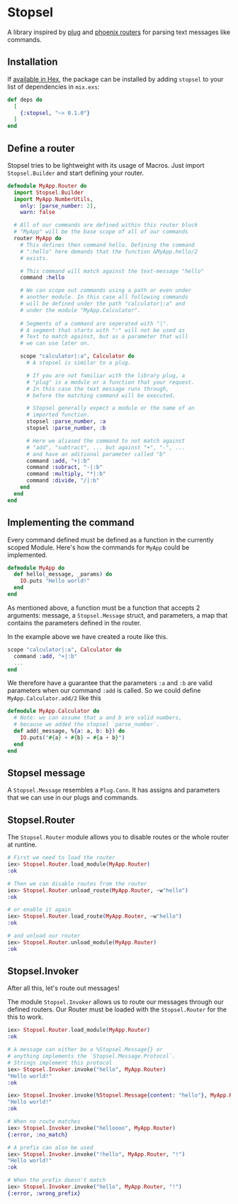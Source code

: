# Stopsel

A library inspired by [plug](https://hex.pm/packages/plug) and [phoenix routers](https://hex.pm/packages/phoenix) for parsing text messages like commands.

## Installation

If [available in Hex](https://hex.pm/docs/publish), the package can be installed
by adding `stopsel` to your list of dependencies in `mix.exs`:

```elixir
def deps do
  [
    {:stopsel, "~> 0.1.0"}
  ]
end
```

## Define a router
Stopsel tries to be lightweight with its usage of Macros. Just import `Stopsel.Builder` and start defining your router. 

```elixir
defmodule MyApp.Router do
  import Stopsel.Builder
  import MyApp.NumberUtils, 
    only: [parse_number: 2], 
    warn: false

  # All of our commands are defined within this router block
  # "MyApp" will be the base scope of all of our commands 
  router MyApp do
    # This defines then command hello. Defining the command 
    # ":hello" here demands that the function &MyApp.hello/2 
    # exists.

    # This command will match against the text-message "hello"
    command :hello

    # We can scope out commands using a path or even under 
    # another module. In this case all following commands 
    # will be defined under the path "calculator|:a" and 
    # under the module "MyApp.Calculator". 
    
    # Segments of a command are seperated with "|".
    # A segment that starts with ":" will not be used as 
    # Text to match against, but as a parameter that will 
    # we can use later on.

    scope "calculator|:a", Calculator do
      # A stopsel is similar to a plug. 

      # If you are not familiar with the library plug, a 
      # "plug" is a module or a function that your request.
      # In this case the text message runs through, 
      # before the matching command will be executed.

      # Stopsel generally expect a module or the name of an
      # imported function.
      stopsel :parse_number, :a
      stopsel :parse_number, :b

      # Here we aliased the command to not match against 
      # "add", "subtract", ... but against "+", "-", ...
      # and have an aditional parameter called "b"
      command :add, "+|:b"
      command :subract, "-|:b"
      command :multiply, "*|:b"
      command :divide, "/|:b"
    end
  end
end
```

## Implementing the command

Every command defined must be defined as a function in the currently scoped Module. Here's how the commands for `MyApp` could be implemented.

```elixir
defmodule MyApp do
  def hello(_message, _params) do
    IO.puts "Hello world!"
  end
end
```

As mentioned above, a function must be a function that accepts 2 arguments: message, a `Stopsel.Message` struct, and parameters, a map that contains the parameters defined in the  router. 

In the example above we have created a route like this.
```elixir
scope "calculator|:a", Calculator do
  command :add, "+|:b"
  ...
end
```

We therefore have a guarantee that the parameters `:a` and `:b` are valid parameters when our command `:add` is called.
So we could define `MyApp.Calculator.add/2` like this

```elixir
defmodule MyApp.Calculator do
  # Note: we can assume that a and b are valid numbers,
  # because we added the stopsel `parse_number`.
  def add(_message, %{a: a, b: b}) do
    IO.puts("#{a} + #{b} = #{a + b}")
  end
end
```

## Stopsel message

A `Stopsel.Message` resembles a `Plug.Conn`. It has assigns and parameters that we can use in our plugs and commands. 

## Stopsel.Router
The `Stopsel.Router` module allows you to disable routes or the whole router at runtine.

```elixir
# First we need to load the router
iex> Stopsel.Router.load_module(MyApp.Router)
:ok

# Then we can disable routes from the router
iex> Stopsel.Router.unload_route(MyApp.Router, ~w"hello")
:ok

# or enable it again
iex> Stopsel.Router.load_route(MyApp.Router, ~w"hello")
:ok

# and unload our router
iex> Stopsel.Router.unload_module(MyApp.Router)
:ok
```

## Stopsel.Invoker
After all this, let's route out messages!

The module `Stopsel.Invoker` allows us to route our messages through our defined routers. Our Router must be loaded with the `Stopsel.Router` for the this to work.

```elixir
iex> Stopsel.Router.load_module(MyApp.Router)
:ok

# A message can either be a %Stopsel.Message{} or 
# anything implements the `Stopsel.Message.Protocol`.
# Strings implement this protocol
iex> Stopsel.Invoker.invoke("hello", MyApp.Router)
"Hello world!"
:ok

iex> Stopsel.Invoker.invoke(%Stopsel.Message{content: "hello"}, MyApp.Router)
"Hello world!"
:ok

# When no route matches
iex> Stopsel.Invoker.invoke("helloooo", MyApp.Router)
{:error, :no_match}

# A prefix can also be used
iex> Stopsel.Invoker.invoke("!hello", MyApp.Router, "!")
"Hello world!"
:ok

# When the prefix doesn't match
iex> Stopsel.Invoker.invoke("hello", MyApp.Router, "!")
{:error, :wrong_prefix}
```